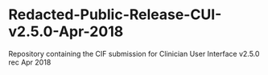 # Redacted-Public-Release-CUI-v2.5.0-Apr-2018
Repository containing the CIF submission for Clinician User Interface v2.5.0 rec Apr 2018
